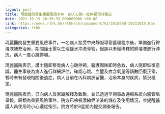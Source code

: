 ```yaml
---
layout: post
title: 瑪麗醫院發生重要風險事件　病人心跳一度停頓現時穩定
date: 2021-10-19 20:36:33.000000000 +08:00
link: https://news.rthk.hk/rthk/ch/component/k2/1615958-20211019.htm
categories: rthk
---
```


瑪麗醫院發生重要風險事件，一名病人接受中央靜脈導管護理程序後，準備進行鉀溶液補充治療，期間護士需以生理鹽水冲洗導管，但誤以未經稀釋的鉀溶液進行沖洗，病人一度心跳停頓。

瑪麗醫院表示，護士隨即察覺病人心跳停頓，醫護團隊即時急救，病人隨即恢復意識。醫生事後為病人進行詳細評估，確認心跳、血壓及血含氧量等讀數回復正常，暫時未有發現相關後遺症，病人目前在內科病房留醫，治療本身的疾病，情況穩定。

瑪麗醫院表示，已向病人及家屬解釋及致歉，並已透過早期事故通報系統向醫管局呈報，歸類為重要風險事件。院方已檢視濃縮鉀溶液的儲存及使用情況，並提醒醫護人員使用時小心遵從指引，院方將於8星期內提交調查報告。
